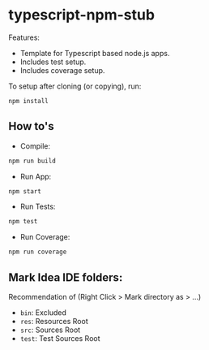 # typescript-npm-stub

Features:

- Template for Typescript based node.js apps. 
- Includes test setup.
- Includes coverage setup.

To setup after cloning (or copying), run:
```bash
npm install
```

## How to's
- Compile:
```bash
npm run build
```
- Run App:
```bash
npm start
```
- Run Tests:
```bash
npm test
```
- Run Coverage:
```bash
npm run coverage
```

## Mark Idea IDE folders:
Recommendation of (Right Click > Mark directory as > ...)

- `bin`: Excluded
- `res`: Resources Root
- `src`: Sources Root
- `test`: Test Sources Root

